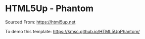 # HTML5Up - Phantom
Sourced From: https://html5up.net

To demo this template:
https://kmsc.github.io/HTML5UpPhantom/

